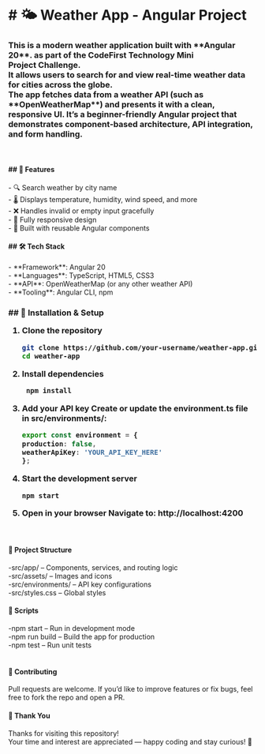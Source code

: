 <h1># 🌤️ Weather App - Angular Project</h1>

<h3>This is a modern weather application built with **Angular 20**. as part of the CodeFirst Technology Mini Project Challenge.<br>
It allows users to search for and view real-time weather data for cities across the globe.
<br>
The app fetches data from a weather API (such as **OpenWeatherMap**) and presents it with a clean, responsive UI. It’s a beginner-friendly Angular project that demonstrates component-based architecture, API integration, and form handling.</h3>
<br>
<h4>## 🚀 Features</h4>
- 🔍 Search weather by city name<br>
- 🌡️ Displays temperature, humidity, wind speed, and more<br>
- ❌ Handles invalid or empty input gracefully<br>
- 📱 Fully responsive design<br>
- 🧩 Built with reusable Angular components
<br>
<h4>## 🛠️ Tech Stack</h4>
- **Framework**: Angular 20<br>
- **Languages**: TypeScript, HTML5, CSS3<br>
- **API**: OpenWeatherMap (or any other weather API)<br>
- **Tooling**: Angular CLI, npm
<br>
<h3>## 🔧 Installation & Setup

1. **Clone the repository**
   ```bash
   git clone https://github.com/your-username/weather-app.git
   cd weather-app

2. **Install dependencies**
   ```bash
    npm install

3. **Add your API key**
    Create or update the environment.ts file in src/environments/:
    ```ts
    export const environment = {
    production: false,
    weatherApiKey: 'YOUR_API_KEY_HERE'
    };
4. **Start the development server**
    ```bash
    npm start
5. **Open in your browser**
    Navigate to: http://localhost:4200

<br>
<h4>📁 Project Structure</h4>
    -src/app/ – Components, services, and routing logic<br>
    -src/assets/ – Images and icons<br>
    -src/environments/ – API key configurations<br>
    -src/styles.css – Global styles
<br>
<h4>📜 Scripts</h4>
    -npm start – Run in development mode<br>
    -npm run build – Build the app for production<br>
    -npm test – Run unit tests<br>
<br>
<h4>🤝 Contributing</h4>
Pull requests are welcome. If you’d like to improve features or fix bugs, feel free to fork the repo and open a PR.
<br>
<h4>🙏 Thank You</h4>
Thanks for visiting this repository!<br>
Your time and interest are appreciated — happy coding and stay curious! 🌈

